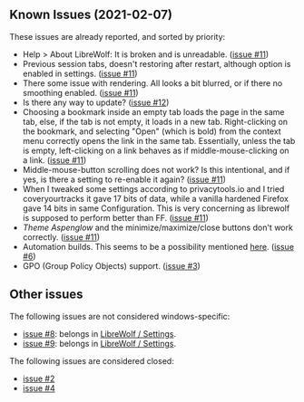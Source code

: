 Known Issues (2021-02-07)
-------------------------

These issues are already reported, and sorted by priority:

* Help > About LibreWolf: It is broken and is unreadable. ([issue #11](https://gitlab.com/librewolf-community/browser/windows/-/issues/11))
* Previous session tabs, doesn't restoring after restart, although option is enabled in settings. ([issue #11](https://gitlab.com/librewolf-community/browser/windows/-/issues/11))
* There some issue with rendering. All looks a bit blurred, or if there no smoothing enabled. ([issue #11](https://gitlab.com/librewolf-community/browser/windows/-/issues/11))
* Is there any way to update? ([issue #12](https://gitlab.com/librewolf-community/browser/windows/-/issues/12))
* Choosing a bookmark inside an empty tab loads the page in the same tab, else, if the tab is not empty, it loads in a new tab. Right-clicking on the bookmark, and selecting "Open" (which is bold) from the context menu correctly opens the link in the same tab. Essentially, unless the tab is empty, left-clicking on a link behaves as if middle-mouse-clicking on a link. ([issue #11](https://gitlab.com/librewolf-community/browser/windows/-/issues/11))
* Middle-mouse-button scrolling does not work? Is this intentional, and if yes, is there a setting to re-enable it again? ([issue #11](https://gitlab.com/librewolf-community/browser/windows/-/issues/11))
* When I tweaked some settings according to privacytools.io and I tried coveryourtracks it gave 17 bits of data, while a vanilla hardened Firefox gave 14 bits in same Configuration. This is very concerning as librewolf is supposed to perform better than FF. ([issue #11](https://gitlab.com/librewolf-community/browser/windows/-/issues/11))
* _Theme Aspenglow_ and the minimize/maximize/close buttons don't work correctly. ([issue #11](https://gitlab.com/librewolf-community/browser/windows/-/issues/11))
* Automation builds. This seems to be a possibility mentioned [here](https://firefox-source-docs.mozilla.org/setup/windows_build.html#building-firefox-on-windows). ([issue #6](https://gitlab.com/librewolf-community/browser/windows/-/issues/6))
* GPO (Group Policy Objects) support. ([issue #3](https://gitlab.com/librewolf-community/browser/windows/-/issues/3))

Other issues
------------

The following issues are not considered windows-specific:

* [issue #8](https://gitlab.com/librewolf-community/browser/windows/-/issues/8): belongs in [LibreWolf / Settings](https://gitlab.com/librewolf-community/settings).
* [issue #9](https://gitlab.com/librewolf-community/browser/windows/-/issues/9): belongs in [LibreWolf / Settings](https://gitlab.com/librewolf-community/settings).

The following issues are considered closed:

* [issue #2](https://gitlab.com/librewolf-community/browser/windows/-/issues/2)
* [issue #4](https://gitlab.com/librewolf-community/browser/windows/-/issues/4)